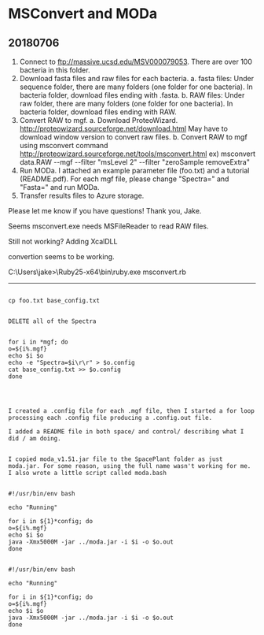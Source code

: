 #	MSConvert and MODa

##	20180706


1. Connect to ftp://massive.ucsd.edu/MSV000079053. There are over 100 bacteria in this folder. 
2. Download fasta files and raw files for each bacteria. 
    a. fasta files: Under sequence folder, there are many folders (one folder for one bacteria). In bacteria folder, download files ending with .fasta.
    b. RAW files: Under raw folder, there are many folders (one folder for one bacteria). In bacteria folder, download files ending with RAW.  
3. Convert RAW to mgf.
    a. Download ProteoWizard. http://proteowizard.sourceforge.net/download.html
        May have to download window version to convert raw files. 
    b. Convert RAW to mgf using msconvert command
    http://proteowizard.sourceforge.net/tools/msconvert.html
    ex) msconvert data.RAW --mgf --filter "msLevel 2" --filter "zeroSample removeExtra"
4. Run MODa. I attached an example parameter file (foo.txt) and a tutorial (README.pdf). For each mgf file, please change "Spectra=" and "Fasta=" and run MODa. 
5. Transfer results files to Azure storage. 

Please let me know if you have questions!
Thank you, Jake.





Seems msconvert.exe needs MSFileReader to read RAW files.

Still not working? Adding XcalDLL

convertion seems to be working.





C:\Users\jake>\Ruby25-x64\bin\ruby.exe msconvert.rb
















------




```

cp foo.txt base_config.txt


DELETE all of the Spectra


for i in *mgf; do
o=${i%.mgf}
echo $i $o
echo -e "Spectra=$i\r\r" > $o.config
cat base_config.txt >> $o.config
done




I created a .config file for each .mgf file, then I started a for loop processing each .config file producing a .config.out file.

I added a README file in both space/ and control/ describing what I did / am doing.


I copied moda_v1.51.jar file to the SpacePlant folder as just moda.jar. For some reason, using the full name wasn't working for me. I also wrote a little script called moda.bash


#!/usr/bin/env bash

echo "Running"

for i in ${1}*config; do
o=${i%.mgf}
echo $i $o
java -Xmx5000M -jar ../moda.jar -i $i -o $o.out
done


#!/usr/bin/env bash

echo "Running"

for i in ${1}*config; do
o=${i%.mgf}
echo $i $o
java -Xmx5000M -jar ../moda.jar -i $i -o $o.out
done
```
